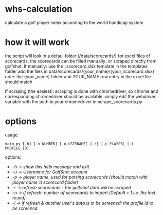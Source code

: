 # whs-calculation
calculate a golf player index according to the world handicap system

# how it will work 
the script will look in a defaul folder (/data/scorecards/) for excel files of scorecards. 
the scorecards can be filled manually_ or scraped directly from golfshot.
If manually: use the _scorecard.xlsx template in the templates folder
add the files in data/scorecards/{your_name}/{your_scorecard.xlsx}
note: the {your_name} folder and YOUR_NAME row entry in the excel file should match

If scraping (the easiest): 
scraping is done with chromedriver, so chrome and corresponding chromedriver should be 
available.
simply edit the webdriver variable with the path to your chromedriver in scrape_scorecards.py



# options
usage: 
```
main.py [-h] [-n NUMBER] [-u USERNAME] [-r] [-p PLAYER] [-i PROFILE_ID]
```

options:
  * *-h ->  show this help message and exit*
  * *-u ->  Username for GolfShot account*
  * *-p ->  player name, used for parsing scorecards (should match with player name in scorecard folder)*
  * *-r ->  refresh scorecards - the golfshot data will be scraped*
  * *-n ->  if refresh: number of scorecards to import (Default = 1 i.e. the last round)*
  * *-i ->  if refresh & another user's data is to be screened: the profile id to be screened*




